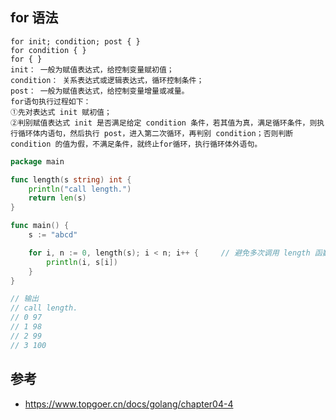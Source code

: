 ## for 语法

    for init; condition; post { }
    for condition { }
    for { }
    init： 一般为赋值表达式，给控制变量赋初值；
    condition： 关系表达式或逻辑表达式，循环控制条件；
    post： 一般为赋值表达式，给控制变量增量或减量。
    for语句执行过程如下：
    ①先对表达式 init 赋初值；
    ②判别赋值表达式 init 是否满足给定 condition 条件，若其值为真，满足循环条件，则执行循环体内语句，然后执行 post，进入第二次循环，再判别 condition；否则判断 condition 的值为假，不满足条件，就终止for循环，执行循环体外语句。

```go
package main

func length(s string) int {
    println("call length.")
    return len(s)
}

func main() {
    s := "abcd"

    for i, n := 0, length(s); i < n; i++ {     // 避免多次调用 length 函数。
        println(i, s[i])
    } 
}  

// 输出
// call length.
// 0 97
// 1 98
// 2 99
// 3 100
```


## 参考
+ <https://www.topgoer.cn/docs/golang/chapter04-4>